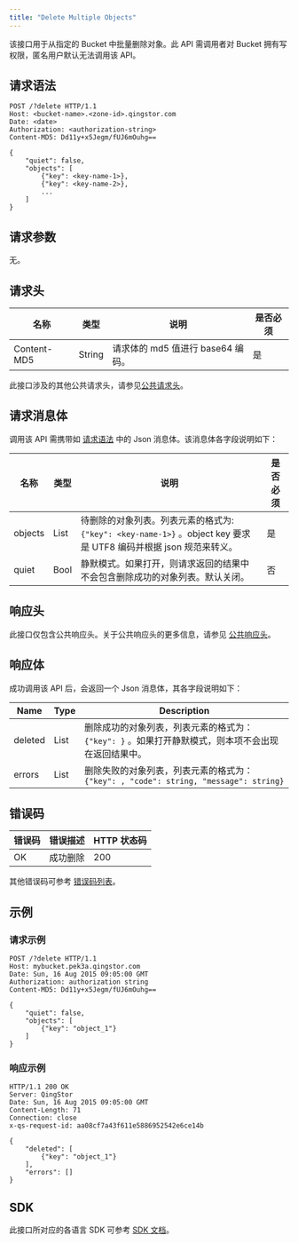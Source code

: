 ```yaml
---
title: "Delete Multiple Objects"
---
```


该接口用于从指定的 Bucket 中批量删除对象。此 API 需调用者对 Bucket 拥有写权限，匿名用户默认无法调用该 API。

## 请求语法

```http
POST /?delete HTTP/1.1
Host: <bucket-name>.<zone-id>.qingstor.com
Date: <date>
Authorization: <authorization-string>
Content-MD5: Dd11y+x5Jegm/fUJ6mOuhg==

{
    "quiet": false,
    "objects": [
        {"key": <key-name-1>},
        {"key": <key-name-2>},
        ...
    ]
}
```

## 请求参数

无。

## 请求头

| 名称 | 类型 | 说明 | 是否必须 |
| --- | --- | --- | --- |
| Content-MD5 | String | 请求体的 md5 值进行 base64 编码。 | 是 |

此接口涉及的其他公共请求头，请参见[公共请求头](/storage/object-storage/api/common_header/#请求头字段-request-header)。

## 请求消息体

调用该 API 需携带如 [请求语法](#请求语法) 中的 Json 消息体。该消息体各字段说明如下：

| 名称 | 类型 | 说明 | 是否必须 |
| --- | --- | --- | --- |
| objects | List | 待删除的对象列表。列表元素的格式为: `{"key": <key-name-1>}` 。object key 要求是 UTF8 编码并根据 json 规范来转义。 | 是 |
| quiet | Bool | 静默模式。如果打开，则请求返回的结果中不会包含删除成功的对象列表。默认关闭。 | 否 |

## 响应头

此接口仅包含公共响应头。关于公共响应头的更多信息，请参见 [公共响应头](/storage/object-storage/api/common_header/#响应头字段-response-header)。

## 响应体

成功调用该 API 后，会返回一个 Json 消息体，其各字段说明如下：

| Name | Type | Description |
| --- | --- | --- |
| deleted | List | 删除成功的对象列表，列表元素的格式为： `{"key": }` 。如果打开静默模式，则本项不会出现在返回结果中。 |
| errors | List | 删除失败的对象列表，列表元素的格式为： `{"key": , "code": string, "message": string}` |

## 错误码

| 错误码 | 错误描述 | HTTP 状态码 |
| --- | --- | --- |
| OK | 成功删除 | 200 |

其他错误码可参考 [错误码列表](/storage/object-storage/api/error_code/#错误码列表)。

## 示例

### 请求示例

```http
POST /?delete HTTP/1.1
Host: mybucket.pek3a.qingstor.com
Date: Sun, 16 Aug 2015 09:05:00 GMT
Authorization: authorization string
Content-MD5: Dd11y+x5Jegm/fUJ6mOuhg==

{
    "quiet": false,
    "objects": [
        {"key": "object_1"}
    ]
}
```

### 响应示例

```http
HTTP/1.1 200 OK
Server: QingStor
Date: Sun, 16 Aug 2015 09:05:00 GMT
Content-Length: 71
Connection: close
x-qs-request-id: aa08cf7a43f611e5886952542e6ce14b

{
    "deleted": [
        {"key": "object_1"}
    ],
    "errors": []
}
```

## SDK

此接口所对应的各语言 SDK 可参考 [SDK 文档](/storage/object-storage/sdk/)。
